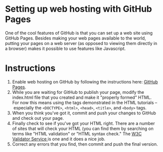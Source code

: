 # Setting up web hosting with GitHub Pages

One of the cool features of GitHub is that you can set up a web site using GitHub Pages. Besides making your web pages available to the world, putting your pages on a web server (as opposed to viewing them directly in a browser) makes it possible to use features like Javascript.

# Instructions

1. Enable web hosting on GitHub by following the instructions here: [GitHub Pages](http://pages.github.com/).
2. While you are waiting for GitHub to publish your page, modify the index.html file that you created and make it "properly formed" HTML. For now this means using the tags demonstrated in the HTML tutorials – especially the ```<DOCTYPE>```, ```<html>```, ```<head>```, ```<title>```, and ```<body>``` tags.
3. When you think you've got it, commit and push your changes to GitHub and check out your page.
4. Finally check to see if you've got your HTML right. There are a number of sites that will check your HTML (you can find them by searching on terms like "HTML validation" or "HTML syntax check." The [W3C Validator Service ](http://validator.w3.org/) is one and it does a nice job.
5. Correct any errors that you find, then commit and push the final version.
